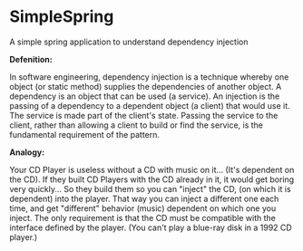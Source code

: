 # SimpleSpring
A simple spring application to understand dependency injection  
  
  
**Defenition:**  

In software engineering, dependency injection is a technique whereby one object (or static method) supplies the dependencies of another object. A dependency is an object that can be used (a service). An injection is the passing of a dependency to a dependent object (a client) that would use it. The service is made part of the client's state. Passing the service to the client, rather than allowing a client to build or find the service, is the fundamental requirement of the pattern.
    
**Analogy:**  

Your CD Player is useless without a CD with music on it... (It's dependent on the CD). If they built CD Players with the CD already in it, it would get boring very quickly...
So they build them so you can "inject" the CD, (on which it is dependent) into the player. That way you can inject a different one each time, and get "different" behavior (music) dependent on which one you inject.
The only requirement is that the CD must be compatible with the interface defined by the player. (You can't play a blue-ray disk in a 1992 CD player.)

